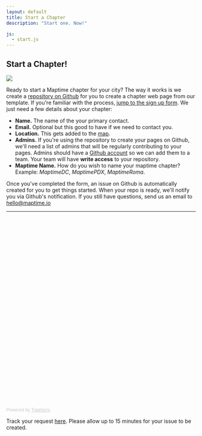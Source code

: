 ```yaml
---
layout: default
title: Start a Chapter
description: "Start one. Now!"

js:
  - start.js
---
```


## Start a Chapter!

![](https://pbs.twimg.com/media/CDbaUPjWoAAc1C8.jpg)

Ready to start a Maptime chapter for your city? The way it works is we create a [repository on Github](https://guides.github.com/activities/hello-world/#repository) for you to create a chapter web page from our template. If you're familiar with the process, [jump to the sign up form](#start-form). We just need a few details about your chapter:

- __Name.__ The name of the your primary contact.
- __Email.__ Optional but this good to have if we need to contact you.
- __Location.__ This gets added to the [map](https://github.com/maptime/maptime.github.io/blob/master/_data/chapters.json).
- __Admins.__ If you're using the repository to create your pages on Github, we'll need a list of admins that will be regularly contributing to your pages. Admins should have a [Github account](https://github.com/join) so we can add them to a team. Your team will have __write access__ to your repository.
- __Maptime Name.__ How do you wish to name your maptime chapter? Example: _MaptimeDC_, _MaptimePDX_, _MaptimeRoma_.

Once you've completed the form, an issue on Github is automatically created for you to get things started. When your repo is ready, we'll notify you via Github's notification. If you still have questions, send us an email to [hello@maptime.io](mailto:hello@maptime.io)

***

<!-- Change the width and height values to suit you best -->
<div id="start-form" class="typeform-widget" data-url="https://geografa.typeform.com/to/xQ3rk7" data-text="Maptime Onboard" style="width:100%;height:500px;"></div>
<script>(function(){var qs,js,q,s,d=document,gi=d.getElementById,ce=d.createElement,gt=d.getElementsByTagName,id='typef_orm',b='https://s3-eu-west-1.amazonaws.com/share.typeform.com/';if(!gi.call(d,id)){js=ce.call(d,'script');js.id=id;js.src=b+'widget.js';q=gt.call(d,'script')[0];q.parentNode.insertBefore(js,q)}})()</script>
<div style="font-family: Sans-Serif;font-size: 12px;color: #999;opacity: 0.5; padding-top: 5px;">Powered by <a href="http://www.typeform.com/?utm_campaign=typeform_xQ3rk7&amp;utm_source=website&amp;utm_medium=typeform&amp;utm_content=typeform-embedded&amp;utm_term=English" style="color: #999" target="_blank">Typeform</a></div>

Track your request [here](https://github.com/maptime/maptime-admin/labels/repo%20request). Please allow up to 15 minutes for your issue to be created.
